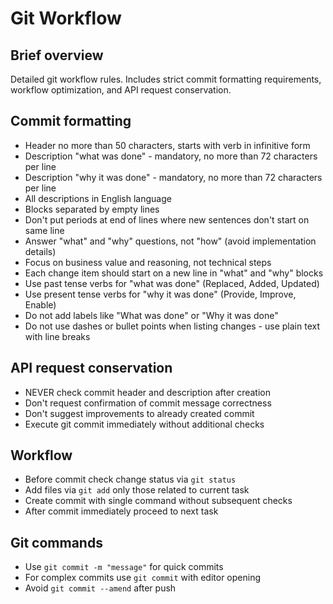 # Git Workflow

## Brief overview

Detailed git workflow rules. Includes strict commit formatting requirements, workflow optimization, and API request conservation.

## Commit formatting

- Header no more than 50 characters, starts with verb in infinitive form
- Description "what was done" - mandatory, no more than 72 characters per line
- Description "why it was done" - mandatory, no more than 72 characters per line
- All descriptions in English language
- Blocks separated by empty lines
- Don't put periods at end of lines where new sentences don't start on same line
- Answer "what" and "why" questions, not "how" (avoid implementation details)
- Focus on business value and reasoning, not technical steps
- Each change item should start on a new line in "what" and "why" blocks
- Use past tense verbs for "what was done" (Replaced, Added, Updated)
- Use present tense verbs for "why it was done" (Provide, Improve, Enable)
- Do not add labels like "What was done" or "Why it was done"
- Do not use dashes or bullet points when listing changes - use plain text with line breaks

## API request conservation

- NEVER check commit header and description after creation
- Don't request confirmation of commit message correctness
- Don't suggest improvements to already created commit
- Execute git commit immediately without additional checks

## Workflow

- Before commit check change status via `git status`
- Add files via `git add` only those related to current task
- Create commit with single command without subsequent checks
- After commit immediately proceed to next task

## Git commands

- Use `git commit -m "message"` for quick commits
- For complex commits use `git commit` with editor opening
- Avoid `git commit --amend` after push
